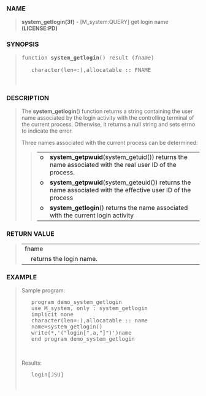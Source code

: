 <?
<body>
  <div id="Container">
    <div id="Content">
      <div class="c61"></div><a name="0"></a>

      <h3><a name="0">NAME</a></h3>

      <blockquote>
        <b>system_getlogin(3f)</b> - [M_system:QUERY] get login name <b>(LICENSE:PD)</b>
      </blockquote><a name="contents" id="contents"></a> <a name="7"></a>

      <h3><a name="7">SYNOPSIS</a></h3>

      <blockquote>
        <pre>
function <b>system_getlogin</b>() result (<i>fname</i>)
<br />   character(len=:),allocatable :: FNAME
<br />
</pre>
      </blockquote><a name="2"></a>

      <h3><a name="2">DESCRIPTION</a></h3>

      <blockquote>
        <p>The <b>system_getlogin</b>() function returns a string containing the user name associated by the login activity with the controlling terminal of
        the current process. Otherwise, it returns a null string and sets errno to indicate the error.</p>

        <p>Three names associated with the current process can be determined:</p>

        <blockquote>
          <table cellpadding="3">
            <tr valign="top">
              <td width="3%">o</td>

              <td><b>system_getpwuid</b>(system_getuid()) returns the name associated with the real user ID of the process.</td>
            </tr>

            <tr valign="top">
              <td width="3%">o</td>

              <td><b>system_getpwuid</b>(system_geteuid()) returns the name associated with the effective user ID of the process</td>
            </tr>

            <tr valign="top">
              <td width="3%">o</td>

              <td><b>system_getlogin</b>() returns the name associated with the current login activity</td>
            </tr>
          </table>
        </blockquote>
      </blockquote><a name="3"></a>

      <h3><a name="3">RETURN VALUE</a></h3>

      <blockquote>
        <table cellpadding="3">
          <tr valign="top">
            <td class="c62" colspan="2">fname</td>
          </tr>

          <tr valign="top">
            <td width="3%"></td>

            <td>returns the login name.</td>
          </tr>
        </table>
      </blockquote><a name="4"></a>

      <h3><a name="4">EXAMPLE</a></h3>

      <blockquote>
        Sample program:
        <pre>
   program demo_system_getlogin
   use M_system, only : system_getlogin
   implicit none
   character(len=:),allocatable :: name
   name=system_getlogin()
   write(*,'("login[",a,"]")')name
   end program demo_system_getlogin
<br />
</pre>Results:
        <pre>
   login[JSU]
<br />
</pre>
      </blockquote><a name="5"></a>
    </div>
  </div>
</body>
